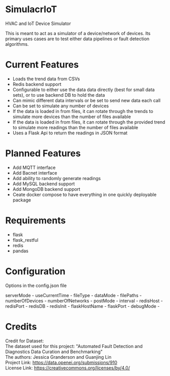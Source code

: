 # SimulacrIoT
HVAC and IoT Device Simulator

This is meant to act as a simulator of a device/network of devices. Its primary uses cases are to test either data pipelines or fault detection algorithms.  

# Current Features  
* Loads the trend data from CSVs  
* Redis backend support
* Configurable to either use the data data directly (best for small data sets), or to use backend DB to hold the data
* Can mimic different data intervals or be set to send new data each call  
* Can be set to simulate any number of devices  
* If the data is loaded in from files, it can rotate through the trends to simulate more devices than the number of files available  
* If the data is loaded in from files,  it can rotate through the provided trend to simulate more readings than the number of files available  
* Uses a Flask Api to return the readings in JSON format  

# Planned Features  
* Add MQTT interface
* Add Bacnet interface
* Add ability to randomly generate readings
* Add MySQL backend support
* Add MongoDB backend support
* Ceate docker compose to have everything in one quickly deployable package

# Requirements
* flask
* flask_restful
* redis
* pandas

# Configuration

Options in the config.json file

serverMode - 
useCurrentTime - 
fileType - 
dataMode - 
filePaths - 
numberOfDevices - 
numberOfNetworks - 
postMode - 
interval - 
redisHost - 
redisPort - 
redisDB - 
redisInit - 
flaskHostName - 
flaskPort - 
debugMode - 

 
# Credits
Credit for Dataset:  
The dataset used for this project: "Automated Fault Detection and Diagnostics Data Curation and Benchmarking"  
The authors: Jessica Granderson and Guanjing Lin  
Project Link: https://data.openei.org/submissions/910  
License Link: https://creativecommons.org/licenses/by/4.0/  
